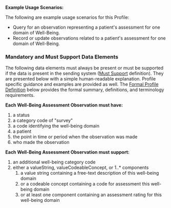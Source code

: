 **Example Usage Scenarios:**

The following are example usage scenarios for this Profile:
* Query for an observation representing a patient's assessment for one domain of Well-Being.
* Record or update observations related to a patient's assessment for one domain of Well-Being.

### Mandatory and Must Support Data Elements

The following data elements must always be present or must be supported if the data is present in the sending system ([Must Support](formal_specification.html#must-support) definition). They are presented below with a simple human-readable explanation.  Profile specific guidance and examples are provided as well.  The [Formal Profile Definition](#profile) below provides the formal summary, definitions, and terminology requirements.

**Each Well-Being Assessment Observation must have:**

1. a status
1. a category code of "survey"
1. a code identifying the well-being domain
1. a patient
1. the point in time or period when the observation was made
1. who made the observation

**Each Well-Being Assessment Observation must support:**

1. an additional well-being category code
1. either a valueString, valueCodeableConcept, or 1..* components
   1. a value string containing a free-text description of this well-being domain
   1. or a codeable concept containing a code for assessment this well-being domain
   1. or at least one component containing an assessment rating for this well-being domain
